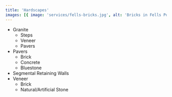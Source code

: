 ```yaml
---
title: 'Hardscapes'
images: [{ image: 'services/fells-bricks.jpg', alt: 'Bricks in Fells Point' }]
---
```


- Granite
  - Steps
  - Veneer
  - Pavers
- Pavers
  - Brick
  - Concrete
  - Bluestone
- Segmental Retaining Walls
- Veneer
  - Brick
  - Natural/Artificial Stone
